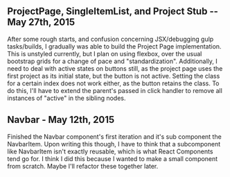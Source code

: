 ## ProjectPage, SingleItemList, and Project Stub -- May 27th, 2015
  After some rough starts, and confusion concerning JSX/debugging gulp tasks/builds, I gradually was able to build the Project Page implementation. This is unstyled currently, but I plan on using flexbox, over the usual bootstrap grids for a change of pace and "standardization". Additionally, I need to deal with active states on buttons still, as the project page uses the first project as its initial state, but the button is not active. Setting the class for a certain index does not work either, as the button retains the class. To do this, I'll have to extend the parent's passed in click handler to remove all instances of "active" in the sibling nodes. 

## Navbar - May 12th, 2015
  Finished the Navbar component's first iteration and it's sub component the NavbarItem. Upon writing this though, I have to think that a subcomponent like NavbarItem isn't exactly reusable, which is what React Components tend go for. I think I did this because I wanted to make a small component from scratch. Maybe I'll refactor these together later. 